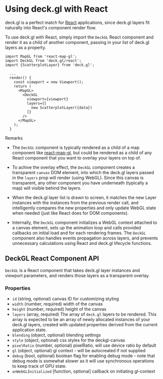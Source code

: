 # Using deck.gl with React

deck.gl is a perfect match for
[React](https://facebook.github.io/react/) applications, since
deck.gl layers fit naturally into React's component render flow.

To use deck.gl with React, simply import the `DeckGL` React component and
render it as a child of another component, passing in your list of deck.gl
layers as a property.

```
import MapGL from 'react-map-gl';
import DeckGL from 'deck.gl/react';
import {ScatterplotLayer} from 'deck.gl';

  ...
  render() {
    const viewport = new Viewport();
    return (
      <MapGL>
        <DeckGL
          viewport={viewport}
          layers={[
            new ScatterplotLayer({data})
          ]}
        />
      </MapGL>
    );
  }

```

Remarks

* The `DeckGL` component is typically rendered as a child of a
  map component like
  [react-map-gl](https://uber.github.io/react-map-gl/#/),
  but could be rendered as a child
  of any React component that you want to overlay your layers on top of.

* To achive the overlay effect, the `DeckGL` component creates a transparent
  `canvas` DOM element, into which the deck.gl layers passed in the `layers`
  prop will render (using WebGL). Since this canvas is transparent, any
  other component you have underneath (typically a map) will visible behind
  the layers.

* When the deck.gl layer list is drawn to screen, it matches the new Layer
  instances with the instances from the previous render call, and intelligently
  compares the new properties and only update WebGL state when needed
  (just like React does for DOM components).

* Internally, the `DeckGL` component initializes a WebGL context
  attached to a canvas element, sets up the animation loop and calls provided
  callbacks on initial load and for each rendering frames. The `DeckGL`
  component also handles events propagation across layers, and prevents
  unnecessary calculations using React and deck.gl lifecycle functions.


## DeckGL React Component API

`DeckGL` is a React component that takes deck.gl layer instances and
viewport parameters, and renders those layers as a transparent overlay.

### Properties
* `id` (string, optional) canvas ID for customizing styling
* `width` (number, required) width of the canvas
* `height` (number, required) height of the canvas
* `layers` (array, required)
  The array of `deck.gl` layers to be rendered. This array is
  expected to be an array of newly allocated instances of your
  deck.gl layers, created with updated properties derived from the current
  application state.
* `blending` (object, optional) blending settings
* `style` (object, optional) css styles for the deckgl-canvas
* `pixelRatio` (number, optional) pixelRatio, will use device ratio by default
* `gl` (object, optional) gl context - will be autocreated if not supplied
* `debug` (bool, optional) boolean flag for enabling debug mode -
   note that debug mode is somewhat slower as it will use synchronous
   operations to keep track of GPU state.
* `onWebGLInitialized` [function, optional] callback on initiating gl-context

